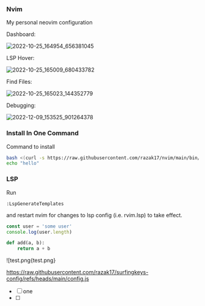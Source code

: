 ### Nvim

My personal neovim configuration

Dashboard:

![2022-10-25_164954_656381045](https://user-images.githubusercontent.com/52210954/197835184-956b3d30-3335-4ca5-99c0-f8052de1e763.png)

LSP Hover:

![2022-10-25_165009_680433782](https://user-images.githubusercontent.com/52210954/197835195-010f2097-b3df-4ca8-b492-659cbc208234.png)

Find Files:

![2022-10-25_165023_144352779](https://user-images.githubusercontent.com/52210954/197835202-f03e84df-50fd-4bd6-a9c3-4364033ca949.png)

Debugging:

![2022-12-09_153525_901264378](https://user-images.githubusercontent.com/52210954/206737773-5cba18ed-ab7e-4acd-b1bb-32eecc9bf963.png)

### Install In One Command

Command to install

```bash
bash <(curl -s https://raw.githubusercontent.com/razak17/nvim/main/bin/install) --all
echo "hello"
```

### LSP

Run

```
:LspGenerateTemplates
```

and restart nvim for changes to lsp config (i.e. rvim.lsp) to take effect.

```javascript
const user = 'some user'
console.log(user.length)
```

```python
def add(a, b):
    return a + b
```
![test.png{test.png}


https://raw.githubusercontent.com/razak17/surfingkeys-config/refs/heads/main/config.js
- [ ] one
- [ ]


